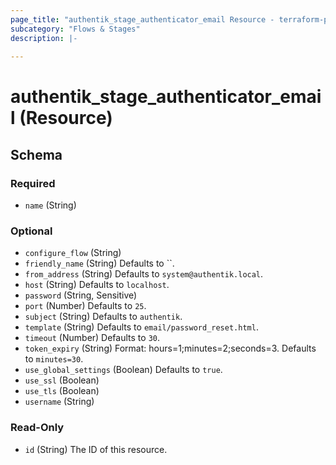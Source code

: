 ```yaml
---
page_title: "authentik_stage_authenticator_email Resource - terraform-provider-authentik"
subcategory: "Flows & Stages"
description: |-
  
---
```


# authentik_stage_authenticator_email (Resource)





<!-- schema generated by tfplugindocs -->
## Schema

### Required

- `name` (String)

### Optional

- `configure_flow` (String)
- `friendly_name` (String) Defaults to ``.
- `from_address` (String) Defaults to `system@authentik.local`.
- `host` (String) Defaults to `localhost`.
- `password` (String, Sensitive)
- `port` (Number) Defaults to `25`.
- `subject` (String) Defaults to `authentik`.
- `template` (String) Defaults to `email/password_reset.html`.
- `timeout` (Number) Defaults to `30`.
- `token_expiry` (String) Format: hours=1;minutes=2;seconds=3. Defaults to `minutes=30`.
- `use_global_settings` (Boolean) Defaults to `true`.
- `use_ssl` (Boolean)
- `use_tls` (Boolean)
- `username` (String)

### Read-Only

- `id` (String) The ID of this resource.
